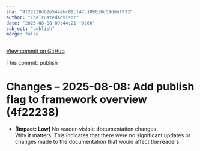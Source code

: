 ```yaml
---
sha: "4f22238db2e544ebc89cf42c1890d8c59ddef933"
author: "TheTrustedAdvisor"
date: "2025-08-08 09:44:21 +0200"
subject: "publish"
merge: false
---
```


[View commit on GitHub](https://github.com/TheTrustedAdvisor/FabricAdoptionFramework/commit/4f22238db2e544ebc89cf42c1890d8c59ddef933)

This commit: publish

# Changes – 2025-08-08: Add publish flag to framework overview (4f22238)

- **[Impact: Low]** No reader-visible documentation changes.  
Why it matters: This indicates that there were no significant updates or changes made to the documentation that would affect the readers.
